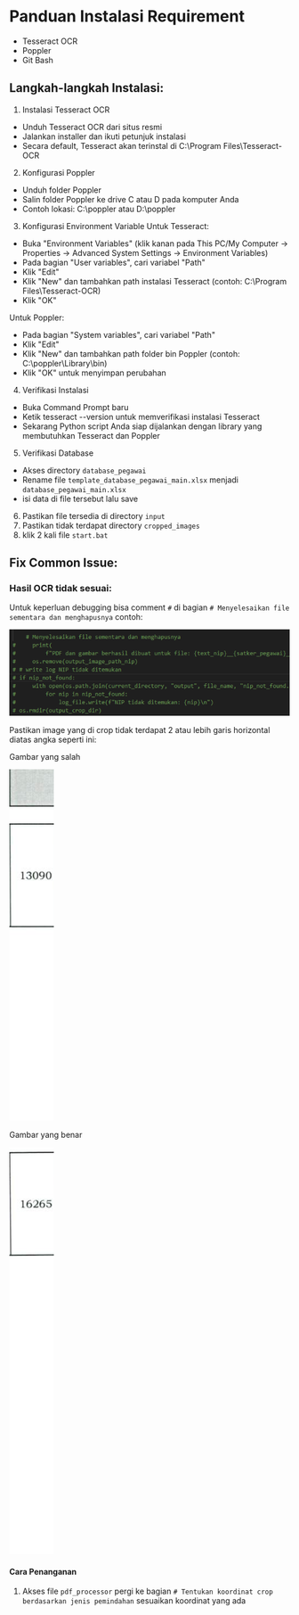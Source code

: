 # Panduan Instalasi Requirement
 - Tesseract OCR
 - Poppler
 - Git Bash
## Langkah-langkah Instalasi:
1. Instalasi Tesseract OCR
- Unduh Tesseract OCR dari situs resmi
- Jalankan installer dan ikuti petunjuk instalasi
- Secara default, Tesseract akan terinstal di C:\Program Files\Tesseract-OCR

2. Konfigurasi Poppler
- Unduh folder Poppler
- Salin folder Poppler ke drive C atau D pada komputer Anda
- Contoh lokasi: C:\poppler atau D:\poppler

3. Konfigurasi Environment Variable
Untuk Tesseract:
- Buka "Environment Variables" (klik kanan pada This PC/My Computer → Properties → Advanced System Settings → Environment Variables)
- Pada bagian "User variables", cari variabel "Path"
- Klik "Edit"
- Klik "New" dan tambahkan path instalasi Tesseract (contoh: C:\Program Files\Tesseract-OCR)
- Klik "OK"

Untuk Poppler:
- Pada bagian "System variables", cari variabel "Path"
- Klik "Edit"
- Klik "New" dan tambahkan path folder bin Poppler (contoh: C:\poppler\Library\bin)
- Klik "OK" untuk menyimpan perubahan

4. Verifikasi Instalasi
- Buka Command Prompt baru
- Ketik tesseract --version untuk memverifikasi instalasi Tesseract
- Sekarang Python script Anda siap dijalankan dengan library yang membutuhkan Tesseract dan Poppler

5. Verifikasi Database
- Akses directory `database_pegawai`
- Rename file `template_database_pegawai_main.xlsx` menjadi `database_pegawai_main.xlsx`
- isi data di file tersebut lalu save

6. Pastikan file tersedia di directory `input`
7. Pastikan tidak terdapat directory `cropped_images`
8. klik 2 kali file `start.bat`

## Fix Common Issue:


### Hasil OCR tidak sesuai: 
Untuk keperluan debugging bisa comment `#` di bagian `# Menyelesaikan file sementara dan menghapusnya` contoh:

![Gambar rows yang perlu di comment](<media_doc/comment certain rows.png>)



Pastikan image yang di crop tidak terdapat 2 atau lebih garis horizontal diatas angka seperti ini:

Gambar yang salah

![Gambar yang salah](media_doc/nip__2.png)


Gambar yang benar

![Gambar yang benar](media_doc/nip_16265_5.png)

#### Cara Penanganan
1. Akses file `pdf_processor` pergi ke bagian `# Tentukan koordinat crop berdasarkan jenis pemindahan` sesuaikan koordinat yang ada
